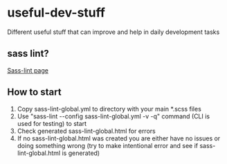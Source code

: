# useful-dev-stuff
Different useful stuff that can improve and help in daily development tasks

## sass lint?
[Sass-lint page](https://github.com/sasstools/sass-lint)

## How to start
1. Copy sass-lint-global.yml to directory with your main *.scss files
2. Use "sass-lint --config sass-lint-global.yml -v -q" command (CLI is used for testing) to start
3. Check generated sass-lint-global.html for errors
4. If no sass-lint-global.html was created you are either have no issues or doing something wrong (try to make intentional error and see if sass-lint-global.html is generated)